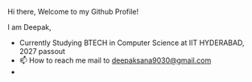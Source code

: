 Hi there, Welcome to my Github Profile!

I am Deepak, 

- Currently Studying BTECH in Computer Science at IIT HYDERABAD, 2027 passout
- 📫 How to reach me mail to deepaksana9030@gmail.com
- 

<!---
saideepaksana/saideepaksana is a ✨ special ✨ repository because its `README.md` (this file) appears on your GitHub profile.
You can click the Preview link to take a look at your changes.
--->
